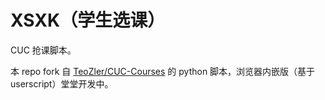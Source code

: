 # XSXK（学生选课）
CUC 抢课脚本。

本 repo fork 自 [TeoZler/CUC-Courses](https://github.com/TeoZler/CUC-Courses) 的 python 脚本，浏览器内嵌版（基于 userscript）堂堂开发中。
